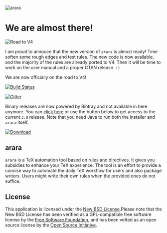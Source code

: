 ![arara](http://i.imgur.com/2WKyJZ9.png)

# We are almost there!

![Road to V4](http://i.imgur.com/jdc2eGu.png)

I am proud to annouce that the new version of `arara` is almost ready! Time soften some rough edges and test rules. The new code is now available, and the majority of the rules are already ported to V4. Then it will be time to work on the user manual and a proper CTAN release. `:)`

We are now officially on the road to V4!

[![Build Status](https://travis-ci.org/cereda/arara.svg?branch=master)](https://travis-ci.org/cereda/arara)

[![Gitter](https://badges.gitter.im/Join%20Chat.svg)](https://gitter.im/cereda/arara?utm_source=badge&utm_medium=badge&utm_campaign=pr-badge&utm_content=badge)

Binary releases are now powered by Bintray and not available in here anymore. You can [click here](https://bintray.com/cereda/arara/installers/_latestVersion) or use the button below to get access to the current `3.0` release. Note that you need Java to run both the installer and `arara` itself.

[ ![Download](https://api.bintray.com/packages/cereda/arara/installers/images/download.png) ](https://bintray.com/cereda/arara/installers/_latestVersion)

## arara

`arara` is a TeX automation tool based on rules and directives. It gives you subsidies to enhance your TeX experience. The tool is an effort to provide a concise way to automate the daily TeX workflow for users and also package writers. Users might write their own rules when the provided ones do not suffice.

## License

This application is licensed under the [New BSD License](http://www.opensource.org/licenses/bsd-license.php).Please note that the New BSD License has been verified as a GPL-compatible free software license by the [Free Software Foundation](http://www.fsf.org/), and has been vetted as an open source license by the [Open Source Initiative](http://www.opensource.org/).


